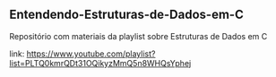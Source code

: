 ## Entendendo-Estruturas-de-Dados-em-C
Repositório com materiais da playlist sobre Estruturas de Dados em C 

link: https://www.youtube.com/playlist?list=PLTQ0kmrQDt31OQikyzMmQ5n8WHQsYphej
